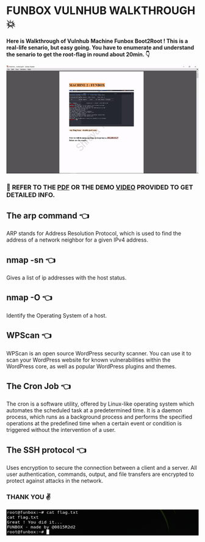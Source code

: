 # FUNBOX VULNHUB WALKTHROUGH :collision:
**Here is Walkthrough of Vulnhub Machine Funbox Boot2Root ! This is a real-life senario, but easy going. You have to enumerate and understand the senario to get the root-flag in round about 20min. :point_down:**

![Machine_Funbox_Demo_GIF](https://github.com/MoonPengu/Funbox-Vulnhub-Walkthrough/blob/master/Machine_Funbox_GIF.gif)

### :star2: **REFER TO THE [PDF](https://github.com/MoonPengu/Funbox-Vulnhub-Walkthrough/blob/master/Machine%20_%20Funbox.pdf) OR THE DEMO [VIDEO](https://github.com/MoonPengu/Funbox-Vulnhub-Walkthrough/blob/master/Machine_Funbox_Demo.mp4) PROVIDED TO GET DETAILED INFO.**

## The arp command :point_left:
ARP stands for Address Resolution Protocol, which is used to find the address of a network neighbor for a given IPv4 address.

## nmap -sn :point_left:
Gives a list of ip addresses with the host status.

## nmap -O :point_left:
Identify the Operating System of a host.

## WPScan :point_left:
WPScan is an open source WordPress security scanner. You can use it to scan your WordPress website for known vulnerabilities within the WordPress core, as well as popular WordPress plugins and themes.

## The Cron Job :point_left:
The cron is a software utility, offered by Linux-like operating system which automates the scheduled task at a predetermined time. It is a daemon process, which runs as a background process and performs the specified operations at the predefined time when a certain event or condition is triggered without the intervention of a user.

## The SSH protocol :point_left:
Uses encryption to secure the connection between a client and a server. All user authentication, commands, output, and file transfers are encrypted to protect against attacks in the network.

### **THANK YOU** :v:
![Successful Completion Screenshot](https://github.com/MoonPengu/Funbox-Vulnhub-Walkthrough/blob/master/new.png)
